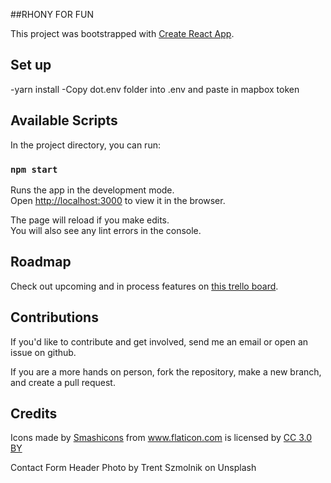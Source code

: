##RHONY FOR FUN

This project was bootstrapped with [Create React App](https://github.com/facebook/create-react-app).

## Set up

-yarn install
-Copy dot.env folder into .env and paste in mapbox token

## Available Scripts

In the project directory, you can run:

### `npm start`

Runs the app in the development mode.<br>
Open [http://localhost:3000](http://localhost:3000) to view it in the browser.

The page will reload if you make edits.<br>
You will also see any lint errors in the console.

## Roadmap

Check out upcoming and in process features on <a href="https://trello.com/b/xQZW7ark/rhony">this trello board</a>.

## Contributions

If you'd like to contribute and get involved, send me an email or open an issue on github. 

If you are a more hands on person, fork the repository, make a new branch, and create a pull request.
## Credits

<div>Icons made by <a href="https://www.flaticon.com/authors/smashicons" title="Smashicons">Smashicons</a> from <a href="https://www.flaticon.com/" 			    title="Flaticon">www.flaticon.com</a> is licensed by <a href="http://creativecommons.org/licenses/by/3.0/" 			    title="Creative Commons BY 3.0" target="_blank">CC 3.0 BY</a></div>

Contact Form Header Photo by Trent Szmolnik on Unsplash
